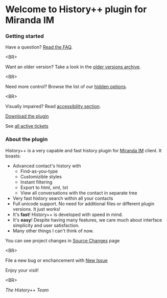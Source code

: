 # Welcome to History++ plugin for Miranda IM #

### Getting started ###

Have a question? [Read the FAQ](FrequentlyAskedQuestions.md).

&lt;BR&gt;


Want an older version? Take a look in the [older versions archive](OlderVersions.md).

&lt;BR&gt;


Need more control? Browse the list of our [hidden options](AdditionalOptions.md).

&lt;BR&gt;


Visually impaired? Read [accessibility section](Accessibility.md).

[Download the plugin](Download.md)

See [all active tickets](http://code.google.com/p/historypp/issues/list?can=2)

### About the plugin ###

History++ is a very capable and fast history plugin for [Miranda IM](http://www.miranda-im.org) client. It boasts:
  * Advanced contact's history with
    * Find-as-you-type
    * Customizible styles
    * Instant filtering
    * Export to html, xml, txt
    * View all conversations with the contact in separate tree
  * Very fast history search within all your contacts
  * Full unicode support. No need for additional files or different plugin versions. It just works!
  * It's **fast**! History++ is developed with speed in mind.
  * It's **easy**! Despite having many features, we care much about interface simplicity and user satisfaction.
  * Many other things I can't think of now.

You can see project changes in [Source Changes](http://code.google.com/p/historypp/source/list) page

&lt;BR&gt;


File a new bug or enchancement with [New Issue](http://code.google.com/p/historypp/issues/entry)

Enjoy your visit!

&lt;BR&gt;


_The History++ Team_